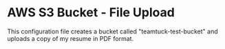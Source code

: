 # AWS S3 Bucket - File Upload  

This configuration file creates a bucket called "teamtuck-test-bucket" and uploads a copy of my resume in PDF format.